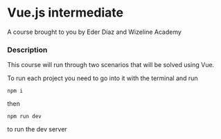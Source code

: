 # Vue.js intermediate

A course brought to you by Eder Díaz and Wizeline Academy

### Description

This course will run through two scenarios that will be solved using Vue.

To run each project you need to go into it with the terminal and run 

```npm i```

then 

```npm run dev```

to run the dev server
